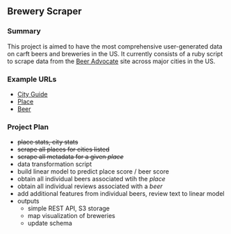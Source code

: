 ## Brewery Scraper

### Summary
This project is aimed to have the most comprehensive user-generated data on carft beers and breweries in the US. It currently consists of a ruby script to scrape data from the [Beer Advocate](https://www.beeradvocate.com) site across major cities in the US. 

### Example URLs
- [City Guide](https://www.beeradvocate.com/place/city/73/)
- [Place](https://www.beeradvocate.com/beer/profile/385/)
- [Beer](https://www.beeradvocate.com/beer/profile/385/18093/)

### Project Plan
- ~~place stats, city stats~~
- ~~scrape all places for cities listed~~
- ~~scrape all metadata for a given *place*~~
- data transformation script
- build linear model to predict place score / beer score
- obtain all individual beers associated wtih the *place*
- obtain all individual reviews associated with a *beer*
- add additional features from individual beers, review text to linear model
- outputs
  - simple REST API, S3 storage
  - map visualization of breweries
  - update schema